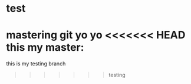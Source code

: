 test
====

mastering git
yo yo
<<<<<<< HEAD
this my master:
=======
this is my testing branch
>>>>>>> testing
